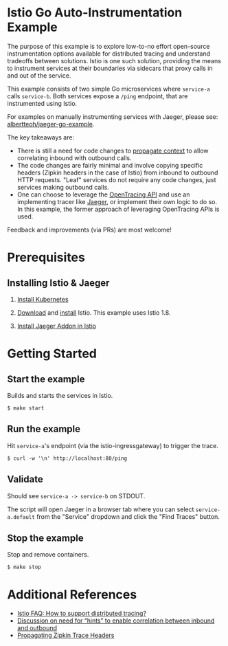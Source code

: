 # Istio Go Auto-Instrumentation Example

The purpose of this example is to explore low-to-no effort open-source instrumentation options available for distributed tracing and
understand tradeoffs between solutions. Istio is one such solution, providing the means to instrument services at their boundaries via sidecars that proxy calls in and out of the service.

This example consists of two simple Go microservices where `service-a` calls `service-b`. Both services expose a `/ping` endpoint,
that are instrumented using Istio.

For examples on manually instrumenting services with Jaeger, please see: [albertteoh/jaeger-go-example](https://github.com/albertteoh/jaeger-go-example).

The key takeaways are:
- There is still a need for code changes to [propagate context](https://istio.io/latest/faq/distributed-tracing/#how-to-support-tracing)
to allow correlating inbound with outbound calls.
- The code changes are fairly minimal and involve copying specific headers (Zipkin headers in the case of Istio) from inbound to outbound HTTP requests. "Leaf" services do not require any code changes, just services making outbound calls.
- One can choose to leverage the [OpenTracing API](https://opentracing.io/) and use an implementing tracer like [Jaeger](http://jaegertracing.io/docs/latest), or implement their own logic to do so. In this example, the former approach of leveraging OpenTracing APIs is used.

Feedback and improvements (via PRs) are most welcome!

# Prerequisites

## Installing Istio & Jaeger
1. [Install Kubernetes](https://kubernetes.io/docs/setup/)

2. [Download](https://istio.io/latest/docs/setup/getting-started/#download) and
   [install](https://istio.io/latest/docs/setup/getting-started/#install) Istio. This example uses Istio 1.8.

3. [Install Jaeger Addon in Istio](https://istio.io/latest/docs/tasks/observability/distributed-tracing/jaeger/)

# Getting Started

## Start the example

Builds and starts the services in Istio.
```
$ make start
```

## Run the example

Hit `service-a`'s endpoint (via the istio-ingressgateway) to trigger the trace.
```
$ curl -w '\n' http://localhost:80/ping
```

## Validate

Should see `service-a -> service-b` on STDOUT.

The script will open Jaeger in a browser tab where you can select `service-a.default` from the "Service" dropdown and click the "Find Traces" button.

## Stop the example

Stop and remove containers.

```
$ make stop
```

# Additional References
- [Istio FAQ: How to support distributed tracing?](https://istio.io/latest/faq/distributed-tracing/#how-to-support-tracing)
- [Discussion on need for “hints” to enable correlation between inbound and outbound](https://discuss.istio.io/t/istio-tracing-and-correlation/2630)
- [Propagating Zipkin Trace Headers](https://github.com/jaegertracing/jaeger-client-go/blob/f7e0d4744fa6d5287c53b8ac8d4f83089ce07ce8/zipkin/README.md#L5)
